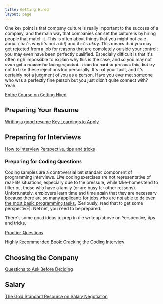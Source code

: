 ```yaml
---
title: Getting Hired
layout: page
---
```


One key point is that company culture is really important to the success of a company, and the main way that companies
can set the culture is by hiring people that match it. This is often about things that you might not care about (that's
why it's not a fit!) and that's *okay*. This means that you may get rejected from a job for reasons that are completely
outside your control; you may even have been perfectly qualified. Especially difficult is that it's often nigh
impossible to explain why this is the case, and so you may not even get a reason for being rejected.  It can be hard to
process this, but try not to take these rejections too personally. It's not your fault, and it's certainly not a
judgment of you as a person. Have you ever met someone who was a perfectly fine person but you just didn't quite connect
with? Yeah.

[Entire Course on Getting Hired](https://www.theodinproject.com/courses/getting-hired)

## Preparing Your Resume

[Writing a good resume](https://medium.freecodecamp.org/how-to-write-a-good-resume-in-2017-b8ea9dfdd3b9)
[Key Learnings to Apply](https://medium.freecodecamp.org/5-key-learnings-from-the-post-bootcamp-job-search-9a07468d2331)

## Preparing for Interviews

[How to Interview](https://medium.com/@andreineagoie/how-to-interview-land-a-job-and-get-a-raise-an-unconventional-method-for-programmers-5a5566b20f13)
[Perspective, tips and tricks](https://blog.usejournal.com/i-interviewed-at-six-top-companies-in-silicon-valley-in-six-days-and-stumbled-into-six-job-offers-fe9cc7bbc996)

### Preparing for Coding Questions

Coding samples are a controversial but standard component of programming interviews. Live coding exercises are not
representative of real-life situations, especially due to the pressure, while take-homes tend to filter out those who
have a family (or are busy for other reasons). Unfortunately, employers learn time and time again that they are
necessary because there are [so many applicants for jobs who are not able to do even the most basic programming tasks.](
http://joshcarter.com/software/dear_programming_job_applicant/)
(Seriously, read that to get some perspectivE). Net net, you need to be prepared.

There's some good ideas to prep in the writeup above on Perspective, tips and tricks.

[Practice Questions](https://www.coderbyte.com/)

[Highly Recommended Book: Cracking the Coding Interview](https://www.amazon.com/Cracking-Coding-Interview-Programming-Questions/dp/098478280X%3FSubscriptionId%3DAKIAJ7VEQ66ABQKNZ5MQ%26tag%3Dleandot-20%26linkCode%3Dxm2%26camp%3D2025%26creative%3D165953%26creativeASIN%3D098478280X)


## Choosing the Company

[Questions to Ask Before Deciding](https://hharnisc.github.io/2018/11/25/twenty-questions-to-ask-before-joining-a-startup.html)

## Salary

[The Gold Standard Resource on Salary Negotiation](https://www.kalzumeus.com/2012/01/23/salary-negotiation/)
